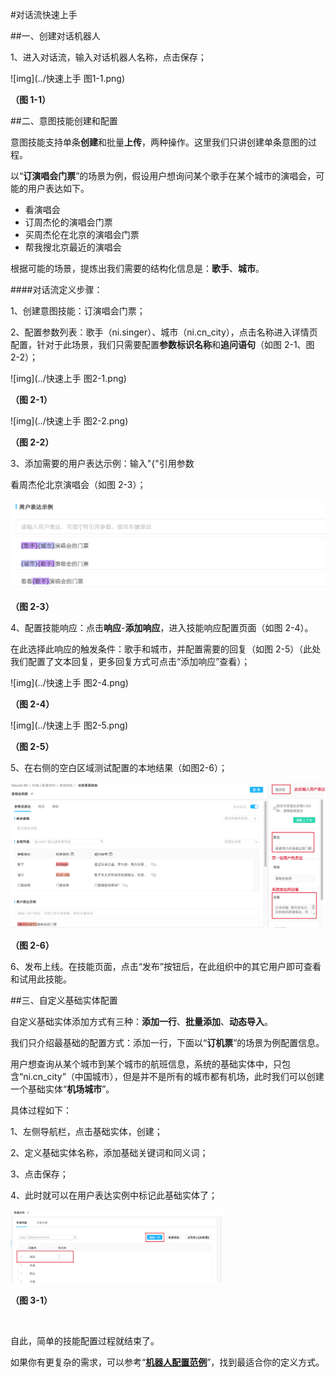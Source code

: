 #对话流快速上手

##一、创建对话机器人

1、进入对话流，输入对话机器人名称，点击保存；

![img](../快速上手 图1-1.png)

**（图 1-1）**



##二、意图技能创建和配置

意图技能支持单条**创建**和批量**上传**，两种操作。这里我们只讲创建单条意图的过程。

以“**订演唱会门票**”的场景为例，假设用户想询问某个歌手在某个城市的演唱会，可能的用户表达如下。

- 看演唱会
- 订周杰伦的演唱会门票
- 买周杰伦在北京的演唱会门票
- 帮我搜北京最近的演唱会

根据可能的场景，提炼出我们需要的结构化信息是：**歌手**、**城市**。

####对话流定义步骤：

1、创建意图技能：订演唱会门票；

2、配置参数列表：歌手（ni.singer）、城市（ni.cn_city），点击名称进入详情页配置，针对于此场景，我们只需要配置**参数标识名称**和**追问语句**（如图 2-1、图 2-2）；

![img](../快速上手 图2-1.png)

**（图 2-1）**

![img](../快速上手 图2-2.png)

**（图 2-2）**

3、添加需要的用户表达示例：输入"{"引用参数

看周杰伦北京演唱会（如图 2-3）；

<img src="快速上手，歌手城市.png" alt="快速上手，歌手城市" style="zoom:50%;" />

**（图 2-3）**

4、配置技能响应：点击**响应**-**添加响应**，进入技能响应配置页面（如图 2-4）。

在此选择此响应的触发条件：歌手和城市，并配置需要的回复（如图 2-5）（此处我们配置了文本回复，更多回复方式可点击“添加响应”查看）；

![img](../快速上手 图2-4.png)

**（图 2-4）**

![img](../快速上手 图2-5.png)

**（图 2-5）**

5、在右侧的空白区域测试配置的本地结果（如图2-6）； 

<img src="快速上手，测试窗介绍1.png" alt="快速上手，测试窗介绍1" style="zoom:67%;" />

**（图 2-6）**

6、发布上线。在技能页面，点击“发布”按钮后，在此组织中的其它用户即可查看和试用此技能。



##三、自定义基础实体配置

自定义基础实体添加方式有三种：**添加一行**、**批量添加**、**动态导入**。

我们只介绍最基础的配置方式：添加一行，下面以“**订机票**”的场景为例配置信息。



用户想查询从某个城市到某个城市的航班信息，系统的基础实体中，只包含“ni.cn_city”（中国城市），但是并不是所有的城市都有机场，此时我们可以创建一个基础实体“**机场城市**”。

具体过程如下：

1、左侧导航栏，点击基础实体，创建；

2、定义基础实体名称，添加基础关键词和同义词；

3、点击保存；

4、此时就可以在用户表达实例中标记此基础实体了；

<img src="快速上手，实体创建.png" alt="快速上手，实体创建" style="zoom: 33%;" />

**（图 3-1）**

​	

自此，简单的技能配置过程就结束了。

如果你有更复杂的需求，可以参考“[**机器人配置范例**](机器人配置范例.md)”，找到最适合你的定义方式。

